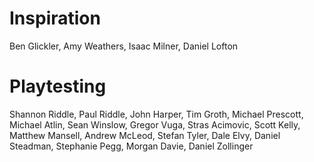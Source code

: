 # Inspiration
Ben Glickler, Amy Weathers, Isaac Milner, Daniel Lofton

# Playtesting
Shannon Riddle, Paul Riddle, John Harper, Tim Groth, Michael Prescott, Michael Atlin, Sean Winslow, Gregor Vuga, Stras Acimovic, Scott Kelly, Matthew Mansell, Andrew McLeod, Stefan Tyler, Dale Elvy, Daniel Steadman, Stephanie Pegg, Morgan Davie, Daniel Zollinger